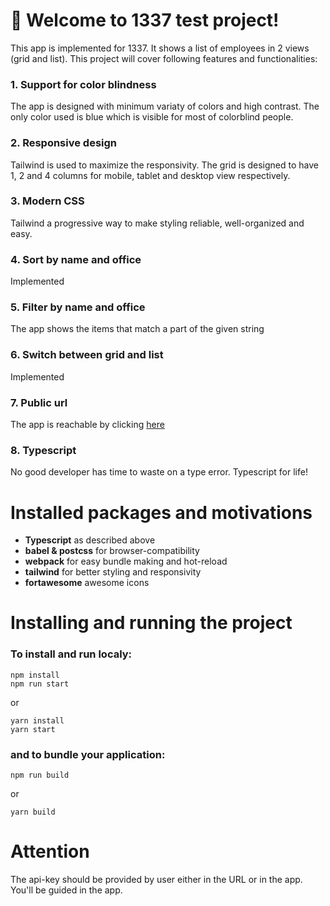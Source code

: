 # 🚀 Welcome to 1337 test project!
This app is implemented for 1337. It shows a list of employees in 2 views (grid and list). This project will cover following features and functionalities:
### 1. Support for color blindness
The app is designed with minimum variaty of colors and high contrast. The only color used is blue which is visible for most of colorblind people.

### 2. Responsive design
Tailwind is used to maximize the responsivity. The grid is designed to have 1, 2 and 4 columns for mobile, tablet and desktop view respectively.

### 3. Modern CSS
Tailwind a progressive way to make styling reliable, well-organized and easy.

### 4. Sort by name and office
Implemented

### 5. Filter by name and office
The app shows the items that match a part of the given string

### 6. Switch between grid and list
Implemented

### 7. Public url
The app is reachable by clicking [here](https://calm-river-005765c03.3.azurestaticapps.net/)

### 8. Typescript
No good developer has time to waste on a type error. Typescript for life!

# Installed packages and motivations
* **Typescript** as described above
* **babel & postcss** for browser-compatibility
* **webpack** for easy bundle making and hot-reload
* **tailwind** for better styling and responsivity
* **fortawesome** awesome icons


# Installing and running the project

### To install and run localy:
```
npm install
npm run start
```

or

```
yarn install
yarn start
```

### and to bundle your application:
```
npm run build
```

or

```
yarn build
```
# Attention
The api-key should be provided by user either in the URL or in the app. You'll be guided in the app.

